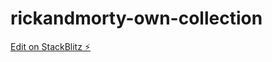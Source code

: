 # rickandmorty-own-collection

[Edit on StackBlitz ⚡️](https://stackblitz.com/edit/vitejs-vite-dtqrlq)